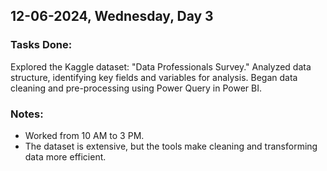 ## 12-06-2024, Wednesday, Day 3
### Tasks Done:
Explored the Kaggle dataset: "Data Professionals Survey."
Analyzed data structure, identifying key fields and variables for analysis.
Began data cleaning and pre-processing using Power Query in Power BI.

### Notes:
- Worked from 10 AM to 3 PM.
- The dataset is extensive, but the tools make cleaning and transforming data more efficient.
    